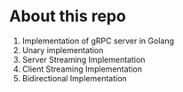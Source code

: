 # About this repo

1. Implementation of gRPC server in Golang
2. Unary implementation
3. Server Streaming Implementation
4. Client Streaming Implementation
5. Bidirectional Implementation
